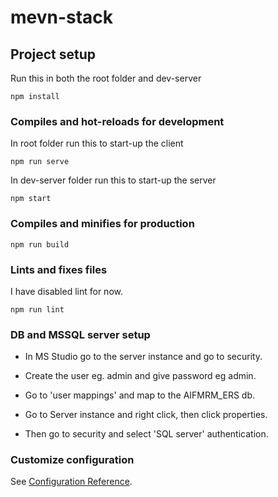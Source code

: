 # mevn-stack

## Project setup

Run this in both the root folder and dev-server

```
npm install
```

### Compiles and hot-reloads for development

In root folder run this to start-up the client

```
npm run serve
```
In dev-server folder run this to start-up the server

```
npm start
```
### Compiles and minifies for production
```
npm run build
```

### Lints and fixes files

I have disabled lint for now.

```
npm run lint
```

### DB and MSSQL server setup

- In MS Studio go to the server instance and go to security.
- Create the user eg. admin and give password eg admin.
- Go to 'user mappings' and map to the AIFMRM_ERS db.

- Go to Server instance and right click, then click properties.
- Then go to security and select 'SQL server' authentication.

### Customize configuration
See [Configuration Reference](https://cli.vuejs.org/config/).
